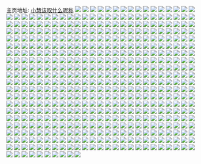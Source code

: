 主页地址: [小慧该取什么昵称](https://weibo.com/u/5747767672) 
![](https://wx4.sinaimg.cn/mw2000/006gZ2Wcly1h9maejjyw9j307n07cdft.jpg) 
![](https://wx4.sinaimg.cn/mw2000/006gZ2Wcly1h9jmo55yhxj30u0140qe8.jpg) 
![](https://wx4.sinaimg.cn/mw2000/006gZ2Wcly1h9jmo616l5j31400u0guq.jpg) 
![](https://wx4.sinaimg.cn/mw2000/006gZ2Wcly1h9jmqan2yaj30u0140n7i.jpg) 
![](https://wx4.sinaimg.cn/mw2000/006gZ2Wcly1h9e057e3whj30u0140ag3.jpg) 
![](https://wx4.sinaimg.cn/mw2000/006gZ2Wcly1h9e097de3zj31400u07b5.jpg) 
![](https://wx4.sinaimg.cn/mw2000/006gZ2Wcly1h8qyseypvvj30u01o045z.jpg) 
![](https://wx4.sinaimg.cn/mw2000/006gZ2Wcly1h8qysp6nm6j316o2dc7jo.jpg) 
![](https://wx4.sinaimg.cn/mw2000/006gZ2Wcly1h8phv86axxj30g10ss755.jpg) 
![](https://wx4.sinaimg.cn/mw2000/006gZ2Wcly1h8phv8notjj30sg1o3h1a.jpg) 
![](https://wx4.sinaimg.cn/mw2000/006gZ2Wcly1h8phv8e2zdj30x926r0wb.jpg) 
![](https://wx4.sinaimg.cn/mw2000/006gZ2Wcly1h8phv972fwj30go09dmyp.jpg) 
![](https://wx4.sinaimg.cn/mw2000/006gZ2Wcly1h8phv9eqr0j30qy0qygnu.jpg) 
![](https://wx4.sinaimg.cn/mw2000/006gZ2Wcly1h8phv9096fj30pz0ym7cb.jpg) 
![](https://wx4.sinaimg.cn/mw2000/006gZ2Wcly1h7xsda3de8j32bc3344qp.jpg) 
![](https://wx4.sinaimg.cn/mw2000/006gZ2Wcly1h7xsdas687j33342bc1kx.jpg) 
![](https://wx4.sinaimg.cn/mw2000/006gZ2Wcly1h7xsac17lrj30u0140k34.jpg) 
![](https://wx4.sinaimg.cn/mw2000/006gZ2Wcly1h7xscdtzz6j30u01407ev.jpg) 
![](https://wx4.sinaimg.cn/mw2000/006gZ2Wcly1h7tcb3dlobj32bc3344qp.jpg) 
![](https://wx4.sinaimg.cn/mw2000/006gZ2Wcly1h7ebicdv2qj32bc3347mq.jpg) 
![](https://wx4.sinaimg.cn/mw2000/006gZ2Wcly1h7cmxz1vtuj32bc334k3n.jpg) 
![](https://wx4.sinaimg.cn/mw2000/006gZ2Wcly1h709hg1nutj32dc1ruqv5.jpg) 
![](https://wx4.sinaimg.cn/mw2000/006gZ2Wcly1h70avawa9jj32bc334tnu.jpg) 
![](https://wx4.sinaimg.cn/mw2000/006gZ2Wcly1h70avgvnlcj32bc334hdt.jpg) 
![](https://wx4.sinaimg.cn/mw2000/006gZ2Wcly1h70avht0zbj33342bc1kx.jpg) 
![](https://wx4.sinaimg.cn/mw2000/006gZ2Wcly1h70aviuvluj30u0140tdb.jpg) 
![](https://wx4.sinaimg.cn/mw2000/006gZ2Wcly1h70avkb7jqj32bc334wzs.jpg) 
![](https://wx4.sinaimg.cn/mw2000/006gZ2Wcly1h70avln00rj32bc334k5z.jpg) 
![](https://wx4.sinaimg.cn/mw2000/006gZ2Wcly1h70avmdbvoj30u0140tls.jpg) 
![](https://wx4.sinaimg.cn/mw2000/006gZ2Wcly1h70avwbkfvj32bc334wxj.jpg) 
![](https://wx4.sinaimg.cn/mw2000/006gZ2Wcly1h6xyp7iupqj31rg2dck50.jpg) 
![](https://wx4.sinaimg.cn/mw2000/006gZ2Wcly1h6xyp9cnk4j31rg2dc7ux.jpg) 
![](https://wx4.sinaimg.cn/mw2000/006gZ2Wcly1h6xypb7dqhj31rg2dcx6p.jpg) 
![](https://wx4.sinaimg.cn/mw2000/006gZ2Wcly1h6xypd4gvfj31rg2dcasx.jpg) 
![](https://wx4.sinaimg.cn/mw2000/006gZ2Wcly1h6rtey395uj30u01o0gt7.jpg) 
![](https://wx4.sinaimg.cn/mw2000/006gZ2Wcly1h6dgbu6x2cj32dc1kehdu.jpg) 
![](https://wx4.sinaimg.cn/mw2000/006gZ2Wcly1h6dgbvr15rj32dc25iqv5.jpg) 
![](https://wx4.sinaimg.cn/mw2000/006gZ2Wcly1h6dgby4pmlj32dc1s07wk.jpg) 
![](https://wx4.sinaimg.cn/mw2000/006gZ2Wcly1h6dgc1qwgjj31ry2dc7wh.jpg) 
![](https://wx4.sinaimg.cn/mw2000/006gZ2Wcly1h6dgc4hwg7j30u0140gxq.jpg) 
![](https://wx4.sinaimg.cn/mw2000/006gZ2Wcly1h6dgc049eij31s02dcaws.jpg) 
![](https://wx4.sinaimg.cn/mw2000/006gZ2Wcly1h68m4qvch6j31s02dckjn.jpg) 
![](https://wx4.sinaimg.cn/mw2000/006gZ2Wcly1h68m4vl34gj31s02dc4qq.jpg) 
![](https://wx4.sinaimg.cn/mw2000/006gZ2Wcly1h68m4y66icj32dc1s0tc4.jpg) 
![](https://wx4.sinaimg.cn/mw2000/006gZ2Wcly1h68m515w3zj31s02dc1ky.jpg) 
![](https://wx4.sinaimg.cn/mw2000/006gZ2Wcly1h67mtebyjqj30u013y0wd.jpg) 
![](https://wx4.sinaimg.cn/mw2000/006gZ2Wcly1h67mqi5cymj30u013y76p.jpg) 
![](https://wx4.sinaimg.cn/mw2000/006gZ2Wcly1h67mqgni7aj31s02dc0z4.jpg) 
![](https://wx4.sinaimg.cn/mw2000/006gZ2Wcly1h5ygucf90oj33342bcx6p.jpg) 
![](https://wx4.sinaimg.cn/mw2000/006gZ2Wcly1h5x50j71efj3140280who.jpg) 
![](https://wx4.sinaimg.cn/mw2000/006gZ2Wcly1h5so9jhbr2j30u01o0qd9.jpg) 
![](https://wx4.sinaimg.cn/mw2000/006gZ2Wcly1h5fwm3ft8vj32bc3341kz.jpg) 
![](https://wx4.sinaimg.cn/mw2000/006gZ2Wcly1h5fwmca9mrj32bc334e82.jpg) 
![](https://wx4.sinaimg.cn/mw2000/006gZ2Wcly1h5fwme59usj32bc3344qp.jpg) 
![](https://wx4.sinaimg.cn/mw2000/006gZ2Wcly1h5fwmlozcaj33342bckjl.jpg) 
![](https://wx4.sinaimg.cn/mw2000/006gZ2Wcly1h5fwmpyujsj33342bcqv5.jpg) 
![](https://wx4.sinaimg.cn/mw2000/006gZ2Wcly1h5fwms5y89j32bc334hdt.jpg) 
![](https://wx4.sinaimg.cn/mw2000/006gZ2Wcly1h5en6nbtfij31s02dcx6p.jpg) 
![](https://wx4.sinaimg.cn/mw2000/006gZ2Wcly1h57rcg57tmj31s02dcnpd.jpg) 
![](https://wx4.sinaimg.cn/mw2000/006gZ2Wcly1h57rci7hmij31rg2dckjl.jpg) 
![](https://wx4.sinaimg.cn/mw2000/006gZ2Wcly1h57rcjhvdmj32bc334e81.jpg) 
![](https://wx4.sinaimg.cn/mw2000/006gZ2Wcly1h57rcmlt84j31s02dc1ky.jpg) 
![](https://wx4.sinaimg.cn/mw2000/006gZ2Wcly1h57rcovx7mj33342bc7wh.jpg) 
![](https://wx4.sinaimg.cn/mw2000/006gZ2Wcly1h57rcnuulhj32bc3344qp.jpg) 
![](https://wx4.sinaimg.cn/mw2000/006gZ2Wcly1h4w4swsm66j32dc2dchdt.jpg) 
![](https://wx4.sinaimg.cn/mw2000/006gZ2Wcly1h4pdcfojx8j30u0140dpf.jpg) 
![](https://wx4.sinaimg.cn/mw2000/006gZ2Wcly1h4pdcgfdz8j314014016v.jpg) 
![](https://wx4.sinaimg.cn/mw2000/006gZ2Wcly1h4kglftyo1j32bc3347wj.jpg) 
![](https://wx4.sinaimg.cn/mw2000/006gZ2Wcly1h4kgjd6971j32bc334hdu.jpg) 
![](https://wx4.sinaimg.cn/mw2000/006gZ2Wcly1h4kgjapxv1j31400u0qka.jpg) 
![](https://wx4.sinaimg.cn/mw2000/006gZ2Wcly1h4kgjgenk5j30u0140e04.jpg) 
![](https://wx4.sinaimg.cn/mw2000/006gZ2Wcly1h4g4mwkxgbj30u00u0dhm.jpg) 
![](https://wx4.sinaimg.cn/mw2000/006gZ2Wcly1h4dgel3bzej33342bcu0y.jpg) 
![](https://wx4.sinaimg.cn/mw2000/006gZ2Wcly1h4dgc8cqk7j33342bc7wj.jpg) 
![](https://wx4.sinaimg.cn/mw2000/006gZ2Wcly1h4dgdeqmc4j33342bchdv.jpg) 
![](https://wx4.sinaimg.cn/mw2000/006gZ2Wcly1h4dgfgiq0yj34002zs1ky.jpg) 
![](https://wx4.sinaimg.cn/mw2000/006gZ2Wcly1h4dgfzjwtbj33342bcnpd.jpg) 
![](https://wx4.sinaimg.cn/mw2000/006gZ2Wcly1h4dgkyk2vsj33342bc1kz.jpg) 
![](https://wx4.sinaimg.cn/mw2000/006gZ2Wcly1h4dgl0w1mzj33342bcb2a.jpg) 
![](https://wx4.sinaimg.cn/mw2000/006gZ2Wcly1h4dgl2rci8j33342bchdu.jpg) 
![](https://wx4.sinaimg.cn/mw2000/006gZ2Wcly1h4dgl4jf1fj33342bce82.jpg) 
![](https://wx4.sinaimg.cn/mw2000/006gZ2Wcly1h4dgl6b3uvj33342bce82.jpg) 
![](https://wx4.sinaimg.cn/mw2000/006gZ2Wcly1h4dgl93q7ij33342bce82.jpg) 
![](https://wx4.sinaimg.cn/mw2000/006gZ2Wcly1h4dgldbdo9j33342bcb2b.jpg) 
![](https://wx4.sinaimg.cn/mw2000/006gZ2Wcly1h4dglhci1kj33342bcu0y.jpg) 
![](https://wx4.sinaimg.cn/mw2000/006gZ2Wcly1h4dglk99ebj33342bcx6p.jpg) 
![](https://wx4.sinaimg.cn/mw2000/006gZ2Wcly1h4dglniv7rj33342bce82.jpg) 
![](https://wx4.sinaimg.cn/mw2000/006gZ2Wcly1h4dglqax1oj33342bckjm.jpg) 
![](https://wx4.sinaimg.cn/mw2000/006gZ2Wcly1h4dglts2h0j33342bcnpe.jpg) 
![](https://wx4.sinaimg.cn/mw2000/006gZ2Wcly1h4dglx87s4j33342bcx6q.jpg) 
![](https://wx4.sinaimg.cn/mw2000/006gZ2Wcly1h47vpgzclyj32bc334b29.jpg) 
![](https://wx4.sinaimg.cn/mw2000/006gZ2Wcly1h47vpj43d5j32bc3347wi.jpg) 
![](https://wx4.sinaimg.cn/mw2000/006gZ2Wcly1h47vpkdhtej32bc334b29.jpg) 
![](https://wx4.sinaimg.cn/mw2000/006gZ2Wcly1h434o4vs09j335s2dc7wj.jpg) 
![](https://wx4.sinaimg.cn/mw2000/006gZ2Wcly1h434rlm2hmj32dc35s7wi.jpg) 
![](https://wx4.sinaimg.cn/mw2000/006gZ2Wcly1h434q7ix5tj335s2dce83.jpg) 
![](https://wx4.sinaimg.cn/mw2000/006gZ2Wcly1h3rjp8616fj30u0140gzv.jpg) 
![](https://wx4.sinaimg.cn/mw2000/006gZ2Wcly1h3rjp8r48sj30u014018j.jpg) 
![](https://wx4.sinaimg.cn/mw2000/006gZ2Wcly1h3rjpft8hpj30u0140169.jpg) 
![](https://wx4.sinaimg.cn/mw2000/006gZ2Wcly1h2wgowzxx6j31s02dc7wh.jpg) 
![](https://wx4.sinaimg.cn/mw2000/006gZ2Wcly1h2wgozul22j31s02dckjl.jpg) 
![](https://wx4.sinaimg.cn/mw2000/006gZ2Wcly1h2wgp35l9sj329f29f4qp.jpg) 
![](https://wx4.sinaimg.cn/mw2000/006gZ2Wcly1h2wgp4rdibj32bc334b29.jpg) 
![](https://wx4.sinaimg.cn/mw2000/006gZ2Wcly1h2u6nmyrn4j32tc1bku0x.jpg) 
![](https://wx4.sinaimg.cn/mw2000/006gZ2Wcly1h2u6nod6c2j32tc1bkqjz.jpg) 
![](https://wx4.sinaimg.cn/mw2000/006gZ2Wcly1h2u6np0kf6j323s0zkjve.jpg) 
![](https://wx4.sinaimg.cn/mw2000/006gZ2Wcly1h2skit0v8cj30u01407e8.jpg) 
![](https://wx4.sinaimg.cn/mw2000/006gZ2Wcly1h2skit8qylj30u01407e0.jpg) 
![](https://wx4.sinaimg.cn/mw2000/006gZ2Wcly1h2skitl97jj30u0140n6o.jpg) 
![](https://wx4.sinaimg.cn/mw2000/006gZ2Wcly1h2qkj2dplxj32bc334e82.jpg) 
![](https://wx4.sinaimg.cn/mw2000/006gZ2Wcly1h2qkivu0qej32zs2zvx6q.jpg) 
![](https://wx4.sinaimg.cn/mw2000/006gZ2Wcly1h2qkizyxbsj330u29nx6s.jpg) 
![](https://wx4.sinaimg.cn/mw2000/006gZ2Wcly1h2nejmpkwsj30qb0qbacq.jpg) 
![](https://wx4.sinaimg.cn/mw2000/006gZ2Wcly1h2juwf78nkj31s02dc1ky.jpg) 
![](https://wx4.sinaimg.cn/mw2000/006gZ2Wcly1h2hekma6mlj31s02dcb2a.jpg) 
![](https://wx4.sinaimg.cn/mw2000/006gZ2Wcly1h2hep3oir4j32dc1s07wi.jpg) 
![](https://wx4.sinaimg.cn/mw2000/006gZ2Wcly1h2hekp4ougj32bc334qv5.jpg) 
![](https://wx4.sinaimg.cn/mw2000/006gZ2Wcly1h2helphov9j33kg1lsnpd.jpg) 
![](https://wx4.sinaimg.cn/mw2000/006gZ2Wcly1h2helrvyldj32dc35snpd.jpg) 
![](https://wx4.sinaimg.cn/mw2000/006gZ2Wcly1h2herfi34bj32bc334152.jpg) 
![](https://wx4.sinaimg.cn/mw2000/006gZ2Wcly1h2dj90oba4j30u01o04gm.jpg) 
![](https://wx4.sinaimg.cn/mw2000/006gZ2Wcly1h2dj94lz9vj30u01o0nfg.jpg) 
![](https://wx4.sinaimg.cn/mw2000/006gZ2Wcly1h2aj4ls787j32bc334at0.jpg) 
![](https://wx4.sinaimg.cn/mw2000/006gZ2Wcly1h2aj4l9744j32bc3344om.jpg) 
![](https://wx4.sinaimg.cn/mw2000/006gZ2Wcly1h2aj2xi81dj30u0140n81.jpg) 
![](https://wx4.sinaimg.cn/mw2000/006gZ2Wcly1h2aj2xtwd4j30u01407go.jpg) 
![](https://wx4.sinaimg.cn/mw2000/006gZ2Wcly1h261pl3616j31c22dckjm.jpg) 
![](https://wx4.sinaimg.cn/mw2000/006gZ2Wcly1h20587t2wzj32dc2dc1l0.jpg) 
![](https://wx4.sinaimg.cn/mw2000/006gZ2Wcly1h2059gkokvj32dc2dc7wk.jpg) 
![](https://wx4.sinaimg.cn/mw2000/006gZ2Wcly1h1z2883mzjj31wv2dcu0y.jpg) 
![](https://wx4.sinaimg.cn/mw2000/006gZ2Wcly1h1z28a3f4tj32dc2dcb2a.jpg) 
![](https://wx4.sinaimg.cn/mw2000/006gZ2Wcly1h1ohiy1tmsj32dc2dc1ky.jpg) 
![](https://wx4.sinaimg.cn/mw2000/006gZ2Wcly1h1ohiwbcu0j32dc2dce81.jpg) 
![](https://wx4.sinaimg.cn/mw2000/006gZ2Wcly1h1gailjvvwj31ry2dc7wi.jpg) 
![](https://wx4.sinaimg.cn/mw2000/006gZ2Wcly1h1gau6l6bgj31rz2dcx6p.jpg) 
![](https://wx4.sinaimg.cn/mw2000/006gZ2Wcly1h1gavammqtj31hh2dcqv5.jpg) 
![](https://wx4.sinaimg.cn/mw2000/006gZ2Wcly1h1gaix39j2j31400u0tqh.jpg) 
![](https://wx4.sinaimg.cn/mw2000/006gZ2Wcly1h1gaivwbkgj31400u0qfp.jpg) 
![](https://wx4.sinaimg.cn/mw2000/006gZ2Wcly1h1gaobk8r2j31400u0k9z.jpg) 
![](https://wx4.sinaimg.cn/mw2000/006gZ2Wcly1h1gairiparj31hh2dcnpd.jpg) 
![](https://wx4.sinaimg.cn/mw2000/006gZ2Wcly1h1gaiz92zij32bc334qu3.jpg) 
![](https://wx4.sinaimg.cn/mw2000/006gZ2Wcly1h1gaitxc1oj31hh2dcb29.jpg) 
![](https://wx4.sinaimg.cn/mw2000/006gZ2Wcly1h1fza5txbfj32bc334hdt.jpg) 
![](https://wx4.sinaimg.cn/mw2000/006gZ2Wcly1h1fza6sannj32bc3344qp.jpg) 
![](https://wx4.sinaimg.cn/mw2000/006gZ2Wcly1h13tbo0x2bj31ry2dc1ky.jpg) 
![](https://wx4.sinaimg.cn/mw2000/006gZ2Wcly1h13tby309jj31rz2dc7wh.jpg) 
![](https://wx4.sinaimg.cn/mw2000/006gZ2Wcly1h13tczouduj31rz2dc7wh.jpg) 
![](https://wx4.sinaimg.cn/mw2000/006gZ2Wcly1h13tc851igj31400u0qne.jpg) 
![](https://wx4.sinaimg.cn/mw2000/006gZ2Wcly1h13tcapz0wj31400u0tqr.jpg) 
![](https://wx4.sinaimg.cn/mw2000/006gZ2Wcly1h13tc9hal5j30u0140tue.jpg) 
![](https://wx4.sinaimg.cn/mw2000/006gZ2Wcly1h13tc5tsi2j32dc2dchdv.jpg) 
![](https://wx4.sinaimg.cn/mw2000/006gZ2Wcly1h13tck0fuzj31hh2dcu0x.jpg) 
![](https://wx4.sinaimg.cn/mw2000/006gZ2Wcly1h13tcwnnspj32dc1s0qv6.jpg) 
![](https://wx4.sinaimg.cn/mw2000/006gZ2Wcly1h118lilsj7j31s02dcx6q.jpg) 
![](https://wx4.sinaimg.cn/mw2000/006gZ2Wcly1h118lkp029j31s02dcb2a.jpg) 
![](https://wx4.sinaimg.cn/mw2000/006gZ2Wcly1h118lmlrpij31s02dcx6p.jpg) 
![](https://wx4.sinaimg.cn/mw2000/006gZ2Wcly1h0z1qderi1j323u35s1kz.jpg) 
![](https://wx4.sinaimg.cn/mw2000/006gZ2Wcly1h0ww3f0fvzj33342bc7wj.jpg) 
![](https://wx4.sinaimg.cn/mw2000/006gZ2Wcly1h0t5099gb7j33342bckjm.jpg) 
![](https://wx4.sinaimg.cn/mw2000/006gZ2Wcly1h0t5cil82kj33342bcb2b.jpg) 
![](https://wx4.sinaimg.cn/mw2000/006gZ2Wcly1h0t5d1bo29j32bc3344qq.jpg) 
![](https://wx4.sinaimg.cn/mw2000/006gZ2Wcly1h0t50ggregj33342bchdu.jpg) 
![](https://wx4.sinaimg.cn/mw2000/006gZ2Wcly1h0t50hn596j33342bcnpd.jpg) 
![](https://wx4.sinaimg.cn/mw2000/006gZ2Wcly1h0t50ecc5ej32bc3341l1.jpg) 
![](https://wx4.sinaimg.cn/mw2000/006gZ2Wcly1h0t5246g0hj33342bckjl.jpg) 
![](https://wx4.sinaimg.cn/mw2000/006gZ2Wcly1h0t5kjr42yj33342bc1ky.jpg) 
![](https://wx4.sinaimg.cn/mw2000/006gZ2Wcly1h0t5f5vg4kj33342bcqv7.jpg) 
![](https://wx4.sinaimg.cn/mw2000/006gZ2Wcly1h0s5b28p4pj31401407wh.jpg) 
![](https://wx4.sinaimg.cn/mw2000/006gZ2Wcly1h0s5b3qp4tj31430u07dy.jpg) 
![](https://wx4.sinaimg.cn/mw2000/006gZ2Wcly1h0ebu9kodij32bc334kjo.jpg) 
![](https://wx4.sinaimg.cn/mw2000/006gZ2Wcly1h0ebtbzli8j32bc3347wi.jpg) 
![](https://wx4.sinaimg.cn/mw2000/006gZ2Wcly1h01o10mm6wj30u011igq1.jpg) 
![](https://wx4.sinaimg.cn/mw2000/006gZ2Wcly1h01o11xi29j30u011idlf.jpg) 
![](https://wx4.sinaimg.cn/mw2000/006gZ2Wcly1h01o12xgoij30u0106dmf.jpg) 
![](https://wx4.sinaimg.cn/mw2000/006gZ2Wcly1gzy6tzfccmj30u014015o.jpg) 
![](https://wx4.sinaimg.cn/mw2000/006gZ2Wcly1gzy7yw52dyj32bc334nph.jpg) 
![](https://wx4.sinaimg.cn/mw2000/006gZ2Wcly1gzsbb5pfkcj30u01o0jxy.jpg) 
![](https://wx4.sinaimg.cn/mw2000/006gZ2Wcly1gzsbb69qnxj30u01o0gs9.jpg) 
![](https://wx4.sinaimg.cn/mw2000/006gZ2Wcly1gzd7skc0qrj30tz0k6n1k.jpg) 
![](https://wx4.sinaimg.cn/mw2000/006gZ2Wcly1gzd7skp432j30u014011b.jpg) 
![](https://wx4.sinaimg.cn/mw2000/006gZ2Wcly1gz0i8idj9nj32dc35skjm.jpg) 
![](https://wx4.sinaimg.cn/mw2000/006gZ2Wcly1gz0fh8in24j33342bckjl.jpg) 
![](https://wx4.sinaimg.cn/mw2000/006gZ2Wcly1gz0i00m2kpj33342bc4he.jpg) 
![](https://wx4.sinaimg.cn/mw2000/006gZ2Wcly1gz0im3dwbnj335s2dchdu.jpg) 
![](https://wx4.sinaimg.cn/mw2000/006gZ2Wcly1gz0fhefnrsj31400u04f4.jpg) 
![](https://wx4.sinaimg.cn/mw2000/006gZ2Wcly1gz0fhhspecj32bc3341kz.jpg) 
![](https://wx4.sinaimg.cn/mw2000/006gZ2Wcly1gz0fjyg57dj33342bcqv5.jpg) 
![](https://wx4.sinaimg.cn/mw2000/006gZ2Wcly1gz0i8zd58tj30u01kek22.jpg) 
![](https://wx4.sinaimg.cn/mw2000/006gZ2Wcly1gz0fi4juadj33342bce81.jpg) 
![](https://wx4.sinaimg.cn/mw2000/006gZ2Wcly1gyzm1ufj70j33342bc7vw.jpg) 
![](https://wx4.sinaimg.cn/mw2000/006gZ2Wcly1gyzm6m6s6fj337k2eokjn.jpg) 
![](https://wx4.sinaimg.cn/mw2000/006gZ2Wcly1gyzmc0g1klj33342bc7wh.jpg) 
![](https://wx4.sinaimg.cn/mw2000/006gZ2Wcly1gyzm33mrcgj30u014014r.jpg) 
![](https://wx4.sinaimg.cn/mw2000/006gZ2Wcly1gyzm1os2maj31s02dcx6p.jpg) 
![](https://wx4.sinaimg.cn/mw2000/006gZ2Wcly1gyzm1y4zpsj30u01407hc.jpg) 
![](https://wx4.sinaimg.cn/mw2000/006gZ2Wcly1gyzm1v8l91j32bc3347wh.jpg) 
![](https://wx4.sinaimg.cn/mw2000/006gZ2Wcly1gyzm1rbh4uj32dc2dce82.jpg) 
![](https://wx4.sinaimg.cn/mw2000/006gZ2Wcly1gyzm7ni5glj33342bc1kx.jpg) 
![](https://wx4.sinaimg.cn/mw2000/006gZ2Wcly1gyvwia0ts6j33342bc7wh.jpg) 
![](https://wx4.sinaimg.cn/mw2000/006gZ2Wcly1gyvwijeaz9j33342bchdt.jpg) 
![](https://wx4.sinaimg.cn/mw2000/006gZ2Wcly1gyvwi2v4xbj33342bchdt.jpg) 
![](https://wx4.sinaimg.cn/mw2000/006gZ2Wcly1gyvwhnpjnoj32eo37k7wj.jpg) 
![](https://wx4.sinaimg.cn/mw2000/006gZ2Wcly1gyvwht4yg8j30u0140gz9.jpg) 
![](https://wx4.sinaimg.cn/mw2000/006gZ2Wcly1gyvwiowm3cj31400u0dtq.jpg) 
![](https://wx4.sinaimg.cn/mw2000/006gZ2Wcly1gyvwl0nooaj33342bcu0y.jpg) 
![](https://wx4.sinaimg.cn/mw2000/006gZ2Wcly1gyvwjxhoqvj33342bcnpe.jpg) 
![](https://wx4.sinaimg.cn/mw2000/006gZ2Wcly1gyvwjaiguxj33342bchdu.jpg) 
![](https://wx4.sinaimg.cn/mw2000/006gZ2Wcly1gyumbdrleaj32bc334x6q.jpg) 
![](https://wx4.sinaimg.cn/mw2000/006gZ2Wcly1gyumbfg5s4j32bc3344qp.jpg) 
![](https://wx4.sinaimg.cn/mw2000/006gZ2Wcly1gyumb7uc9vj33342bc1kx.jpg) 
![](https://wx4.sinaimg.cn/mw2000/006gZ2Wcly1gyumbidbi7j33342bcnpd.jpg) 
![](https://wx4.sinaimg.cn/mw2000/006gZ2Wcly1gykdpua81gj33342bcb29.jpg) 
![](https://wx4.sinaimg.cn/mw2000/006gZ2Wcly1gykdpuvrslj33342bc1dj.jpg) 
![](https://wx4.sinaimg.cn/mw2000/006gZ2Wcly1gykdpx8i94j32bc334hdw.jpg) 
![](https://wx4.sinaimg.cn/mw2000/006gZ2Wcly1gykdpyd8tuj33342bc1ky.jpg) 
![](https://wx4.sinaimg.cn/mw2000/006gZ2Wcly1gyk695xuxhj30u0140akh.jpg) 
![](https://wx4.sinaimg.cn/mw2000/006gZ2Wcly1gyk8nvrm1sj30u01407jh.jpg) 
![](https://wx4.sinaimg.cn/mw2000/006gZ2Wcly1gygvnxf4drj30mq0h1afk.jpg) 
![](https://wx4.sinaimg.cn/mw2000/006gZ2Wcly1gyb69ms0pxj32zs400e85.jpg) 
![](https://wx4.sinaimg.cn/mw2000/006gZ2Wcly1gy8px4txuxj32bc3344qs.jpg) 
![](https://wx4.sinaimg.cn/mw2000/006gZ2Wcly1gy8pxbbg4lj32bc334hdu.jpg) 
![](https://wx4.sinaimg.cn/mw2000/006gZ2Wcly1gy8nh0eetij33342bchdt.jpg) 
![](https://wx4.sinaimg.cn/mw2000/006gZ2Wcly1gy8nh1y5okj30u0140qkf.jpg) 
![](https://wx4.sinaimg.cn/mw2000/006gZ2Wcly1gy8nh1aky5j33342bchdt.jpg) 
![](https://wx4.sinaimg.cn/mw2000/006gZ2Wcly1gxknsvkdhoj33342bce81.jpg) 
![](https://wx4.sinaimg.cn/mw2000/006gZ2Wcly1gxkntno1nvj32bc334qv6.jpg) 
![](https://wx4.sinaimg.cn/mw2000/006gZ2Wcly1gxknv70zmoj32bc3344qq.jpg) 
![](https://wx4.sinaimg.cn/mw2000/006gZ2Wcly1gxknvcg9uuj32bc334e5e.jpg) 
![](https://wx4.sinaimg.cn/mw2000/006gZ2Wcly1gxknx30rfsj32bc334kch.jpg) 
![](https://wx4.sinaimg.cn/mw2000/006gZ2Wcly1gxknxbxy4oj33342bc4it.jpg) 
![](https://wx4.sinaimg.cn/mw2000/006gZ2Wcly1gxhpn63a5pj32dc2cskjq.jpg) 
![](https://wx4.sinaimg.cn/mw2000/006gZ2Wcly1gxhpnilkevj31s01rzh9o.jpg) 
![](https://wx4.sinaimg.cn/mw2000/006gZ2Wcly1gxcd2j1euoj30u0140nau.jpg) 
![](https://wx4.sinaimg.cn/mw2000/006gZ2Wcly1gxbd2a7jzfj32bc334u10.jpg) 
![](https://wx4.sinaimg.cn/mw2000/006gZ2Wcly1gxbd2112zkj32bc334qv5.jpg) 
![](https://wx4.sinaimg.cn/mw2000/006gZ2Wcly1gxbd1xlzp3j33342bckjo.jpg) 
![](https://wx4.sinaimg.cn/mw2000/006gZ2Wcly1gxbd2ie0y6j33342bchdw.jpg) 
![](https://wx4.sinaimg.cn/mw2000/006gZ2Wcly1gwkv4b6br5j32bc334hdu.jpg) 
![](https://wx4.sinaimg.cn/mw2000/006gZ2Wcly1gwkv4d925oj32bc3344qp.jpg) 
![](https://wx4.sinaimg.cn/mw2000/006gZ2Wcly1gwkv4ed6myj32bc334hau.jpg) 
![](https://wx4.sinaimg.cn/mw2000/006gZ2Wcly1gwbhjfi1qjj32bc334nha.jpg) 
![](https://wx4.sinaimg.cn/mw2000/006gZ2Wcly1gwbhj7cl9fj32bc334qv5.jpg) 
![](https://wx4.sinaimg.cn/mw2000/006gZ2Wcly1gvrms46zb0j32dc35sqv6.jpg) 
![](https://wx4.sinaimg.cn/mw2000/006gZ2Wcly1gvrmtyfqzfj32dc35s4qr.jpg) 
![](https://wx4.sinaimg.cn/mw2000/006gZ2Wcly1gvrmu05cbpj32dc35snpe.jpg) 
![](https://wx4.sinaimg.cn/mw2000/006gZ2Wcly1gvrmtw1gjaj335s2dcu0y.jpg) 
![](https://wx4.sinaimg.cn/mw2000/006gZ2Wcly1gvrmsap8xuj30u0140kac.jpg) 
![](https://wx4.sinaimg.cn/mw2000/006gZ2Wcly1gvrmr1dcwoj32dc35shdt.jpg) 
![](https://wx4.sinaimg.cn/mw2000/006gZ2Wcly1gvrmtt5smvj32bc334e84.jpg) 
![](https://wx4.sinaimg.cn/mw2000/006gZ2Wcly1gvrmyb242cj30u01404er.jpg) 
![](https://wx4.sinaimg.cn/mw2000/006gZ2Wcly1gvrmsl7ex8j32bc334hdu.jpg) 
![](https://wx4.sinaimg.cn/mw2000/006gZ2Wcly1gvhb8utd1qj63342bc1kz02.jpg) 
![](https://wx4.sinaimg.cn/mw2000/006gZ2Wcly1gvhb8px5wdj63342bckjm02.jpg) 
![](https://wx4.sinaimg.cn/mw2000/006gZ2Wcly1gve1to921uj60sg16ojzl02.jpg) 
![](https://wx4.sinaimg.cn/mw2000/006gZ2Wcly1gv874op58ej60u01o07iv02.jpg) 
![](https://wx4.sinaimg.cn/mw2000/006gZ2Wcly1gv329a0rzmj62dc2dcnpd02.jpg) 
![](https://wx4.sinaimg.cn/mw2000/006gZ2Wcly1gv326ooix6j61010u0n0502.jpg) 
![](https://wx4.sinaimg.cn/mw2000/006gZ2Wcly1gv32b638orj62dc2dcnpd02.jpg) 
![](https://wx4.sinaimg.cn/mw2000/006gZ2Wcly1gv326rpxrgj61s02dc4qq02.jpg) 
![](https://wx4.sinaimg.cn/mw2000/006gZ2Wcly1gv326sikthj61400u07i102.jpg) 
![](https://wx4.sinaimg.cn/mw2000/006gZ2Wcly1gv327ay5bdj635s2dcb2902.jpg) 
![](https://wx4.sinaimg.cn/mw2000/006gZ2Wcly1gv326uhm2lj62pl28c4qq02.jpg) 
![](https://wx4.sinaimg.cn/mw2000/006gZ2Wcly1gv326woc5qj635s2dcqv602.jpg) 
![](https://wx4.sinaimg.cn/mw2000/006gZ2Wcly1gv327fsvumj635s2dc4qq02.jpg) 
![](https://wx4.sinaimg.cn/mw2000/006gZ2Wcly1gv27fia1ndj61400u0qdp02.jpg) 
![](https://wx4.sinaimg.cn/mw2000/006gZ2Wcly1gv27fj6p4vj61400u0aj802.jpg) 
![](https://wx4.sinaimg.cn/mw2000/006gZ2Wcly1gv27fknxj5j61400u0ag902.jpg) 
![](https://wx4.sinaimg.cn/mw2000/006gZ2Wcly1gv27fjyuh4j61400u07cn02.jpg) 
![](https://wx4.sinaimg.cn/mw2000/006gZ2Wcly1gv27eql2rvj61400u0tgo02.jpg) 
![](https://wx4.sinaimg.cn/mw2000/006gZ2Wcly1gv27h5ayrcj61400u047i02.jpg) 
![](https://wx4.sinaimg.cn/mw2000/006gZ2Wcgy1guwks3eb4zj60u00u043s02.jpg) 
![](https://wx4.sinaimg.cn/mw2000/006gZ2Wcgy1guwks47tllj60u00u0q8902.jpg) 
![](https://wx4.sinaimg.cn/mw2000/006gZ2Wcgy1guqpl8abalj60u0140n5002.jpg) 
![](https://wx4.sinaimg.cn/mw2000/006gZ2Wcgy1guqpl92zp6j60u01400v602.jpg) 
![](https://wx4.sinaimg.cn/mw2000/006gZ2Wcgy1guqpl9ry6mj60u0140jtm02.jpg) 
![](https://wx4.sinaimg.cn/mw2000/006gZ2Wcgy1gupeuedf1tj62bc2bcx6r02.jpg) 
![](https://wx4.sinaimg.cn/mw2000/006gZ2Wcgy1guhn7m0mpij60u01404dd02.jpg) 
![](https://wx4.sinaimg.cn/mw2000/006gZ2Wcgy1guhn7nneikj60u0140nfm02.jpg) 
![](https://wx4.sinaimg.cn/mw2000/006gZ2Wcgy1guf5v49csnj60u0140tbw02.jpg) 
![](https://wx4.sinaimg.cn/mw2000/006gZ2Wcgy1guf5v3mhl1j60u0140gq602.jpg) 
![](https://wx4.sinaimg.cn/mw2000/006gZ2Wcgy1gu04ncjhicj30u0140jx2.jpg) 
![](https://wx4.sinaimg.cn/mw2000/006gZ2Wcgy1gu04ndluipj31400u0qf9.jpg) 
![](https://wx4.sinaimg.cn/mw2000/006gZ2Wcgy1gu04neefj5j30u0140ag0.jpg) 
![](https://wx4.sinaimg.cn/mw2000/006gZ2Wcgy1gu04nfcbz2j31400u0k16.jpg) 
![](https://wx4.sinaimg.cn/mw2000/006gZ2Wcgy1gu04sbmabsj30u0140jwk.jpg) 
![](https://wx4.sinaimg.cn/mw2000/006gZ2Wcgy1gu04nhculuj31400u07cx.jpg) 
![](https://wx4.sinaimg.cn/mw2000/006gZ2Wcgy1gu04ng57kbj31400u0jxe.jpg) 
![](https://wx4.sinaimg.cn/mw2000/006gZ2Wcgy1gu04ot1h97j31400u0wk8.jpg) 
![](https://wx4.sinaimg.cn/mw2000/006gZ2Wcgy1gu04nijha7j31400u07hr.jpg) 
![](https://wx4.sinaimg.cn/mw2000/006gZ2Wcgy1gtqz9f20a0j31400u0n2o.jpg) 
![](https://wx4.sinaimg.cn/mw2000/006gZ2Wcgy1gtqzkeg99oj31400u0400.jpg) 
![](https://wx4.sinaimg.cn/mw2000/006gZ2Wcgy1gte66sb6mqj33342bcqr3.jpg) 
![](https://wx4.sinaimg.cn/mw2000/006gZ2Wcgy1gte66tp4dxj33342bc7q3.jpg) 
![](https://wx4.sinaimg.cn/mw2000/006gZ2Wcgy1gtcxu94avfj33342bce82.jpg) 
![](https://wx4.sinaimg.cn/mw2000/006gZ2Wcgy1gtcxu79oy7j32bc1qihdt.jpg) 
![](https://wx4.sinaimg.cn/mw2000/006gZ2Wcgy1gtcxunuisfj30u00miwkz.jpg) 
![](https://wx4.sinaimg.cn/mw2000/006gZ2Wcgy1gt4h9fy1zrj30u00u04aa.jpg) 
![](https://wx4.sinaimg.cn/mw2000/006gZ2Wcgy1gt4h9go8k8j30u00u0qe1.jpg) 
![](https://wx4.sinaimg.cn/mw2000/006gZ2Wcgy1gsy1d45nxdj31400u0434.jpg) 
![](https://wx4.sinaimg.cn/mw2000/006gZ2Wcgy1gsy1d4ykzcj31400u0goy.jpg) 
![](https://wx4.sinaimg.cn/mw2000/006gZ2Wcgy1gsq5nczyg6j32bc334x6p.jpg) 
![](https://wx4.sinaimg.cn/mw2000/006gZ2Wcgy1gsq5nj9skcj33342bc7wk.jpg) 
![](https://wx4.sinaimg.cn/mw2000/006gZ2Wcgy1gsq5nq76p6j32bc3344qs.jpg) 
![](https://wx4.sinaimg.cn/mw2000/006gZ2Wcgy1gsq5nuxm39j33342bc4qr.jpg) 
![](https://wx4.sinaimg.cn/mw2000/006gZ2Wcgy1gsq5o6qoogj33342bcu0y.jpg) 
![](https://wx4.sinaimg.cn/mw2000/006gZ2Wcgy1gsq5ol97grj33342bcqv6.jpg) 
![](https://wx4.sinaimg.cn/mw2000/006gZ2Wcgy1gsfjkegutjj30u0140djk.jpg) 
![](https://wx4.sinaimg.cn/mw2000/006gZ2Wcgy1gsfjkck1naj31400u0mzh.jpg) 
![](https://wx4.sinaimg.cn/mw2000/006gZ2Wcgy1gsfjkdhh39j30u0140goy.jpg) 
![](https://wx4.sinaimg.cn/mw2000/006gZ2Wcgy1gs442h014lj32bc334npi.jpg) 
![](https://wx4.sinaimg.cn/mw2000/006gZ2Wcgy1gs442echj5j30u013y1cs.jpg) 
![](https://wx4.sinaimg.cn/mw2000/006gZ2Wcgy1gs1sg9qp9cj30u0141ak2.jpg) 
![](https://wx4.sinaimg.cn/mw2000/006gZ2Wcgy1gs1sgaidjoj30u012e41d.jpg) 
![](https://wx4.sinaimg.cn/mw2000/006gZ2Wcgy1gs1sgeshs7j313y0u0wii.jpg) 
![](https://wx4.sinaimg.cn/mw2000/006gZ2Wcgy1gs1sgbx08ej31400u00ue.jpg) 
![](https://wx4.sinaimg.cn/mw2000/006gZ2Wcgy1gs1sge86fxj31400u00wb.jpg) 
![](https://wx4.sinaimg.cn/mw2000/006gZ2Wcgy1gs1sgb9wdqj31400u0q5f.jpg) 
![](https://wx4.sinaimg.cn/mw2000/006gZ2Wcgy1grzbkjcbt1j30u00u0452.jpg) 
![](https://wx4.sinaimg.cn/mw2000/006gZ2Wcgy1grx7hu23hjj30u00u0wr6.jpg) 
![](https://wx4.sinaimg.cn/mw2000/006gZ2Wcgy1grx7ih99rvj30u00u0e10.jpg) 
![](https://wx4.sinaimg.cn/mw2000/006gZ2Wcgy1grr8uuhmzqj31400u0q7w.jpg) 
![](https://wx4.sinaimg.cn/mw2000/006gZ2Wcgy1grr8upt1pvj31400u07b0.jpg) 
![](https://wx4.sinaimg.cn/mw2000/006gZ2Wcgy1grr8urh5iaj30u0140doc.jpg) 
![](https://wx4.sinaimg.cn/mw2000/006gZ2Wcgy1grr8uqo50wj31400u07i7.jpg) 
![](https://wx4.sinaimg.cn/mw2000/006gZ2Wcgy1grr8ut124rj31400u0te9.jpg) 
![](https://wx4.sinaimg.cn/mw2000/006gZ2Wcgy1grr8uougkkj31400u043w.jpg) 
![](https://wx4.sinaimg.cn/mw2000/006gZ2Wcgy1groxa6if4dj30u00u0dsx.jpg) 
![](https://wx4.sinaimg.cn/mw2000/006gZ2Wcgy1grnnh94xocj33342bcu0x.jpg) 
![](https://wx4.sinaimg.cn/mw2000/006gZ2Wcgy1grnnhadkfnj63342bcnpe02.jpg) 
![](https://wx4.sinaimg.cn/mw2000/006gZ2Wcgy1grk4xg14gnj31400u011q.jpg) 
![](https://wx4.sinaimg.cn/mw2000/006gZ2Wcgy1grc7wuiun9j32bc334b29.jpg) 
![](https://wx4.sinaimg.cn/mw2000/006gZ2Wcgy1grc4nym142j31400u0h4z.jpg) 
![](https://wx4.sinaimg.cn/mw2000/006gZ2Wcgy1grc4nxyyhaj31400u0dyw.jpg) 
![](https://wx4.sinaimg.cn/mw2000/006gZ2Wcgy1grb9382yblj33342bcqv8.jpg) 
![](https://wx4.sinaimg.cn/mw2000/006gZ2Wcgy1grb93asz5vj33402c07wl.jpg) 
![](https://wx4.sinaimg.cn/mw2000/006gZ2Wcgy1grb93eoug6j32c0340qva.jpg) 
![](https://wx4.sinaimg.cn/mw2000/006gZ2Wcgy1grb93g6ht0j31s02dcu0y.jpg) 
![](https://wx4.sinaimg.cn/mw2000/006gZ2Wcgy1grb93hpvs8j31s02dchdv.jpg) 
![](https://wx4.sinaimg.cn/mw2000/006gZ2Wcgy1grb93jl81zj31s02dcu0z.jpg) 
![](https://wx4.sinaimg.cn/mw2000/006gZ2Wcgy1grb93lywzgj32dc2dc1l1.jpg) 
![](https://wx4.sinaimg.cn/mw2000/006gZ2Wcgy1grb93obdwqj32dc1s0hdv.jpg) 
![](https://wx4.sinaimg.cn/mw2000/006gZ2Wcgy1grb93phlq1j33342bc1ky.jpg) 
![](https://wx4.sinaimg.cn/mw2000/006gZ2Wcgy1gr8k4719olj33342bc1ky.jpg) 
![](https://wx4.sinaimg.cn/mw2000/006gZ2Wcgy1gr1u74t48mj30u010d0zn.jpg) 
![](https://wx4.sinaimg.cn/mw2000/006gZ2Wcgy1gr1u76g53aj31400u0jz0.jpg) 
![](https://wx4.sinaimg.cn/mw2000/006gZ2Wcgy1gr1pgdd62yj60u00xdk0002.jpg) 
![](https://wx4.sinaimg.cn/mw2000/006gZ2Wcgy1gqvvxk8c5tj31400u01kx.jpg) 
![](https://wx4.sinaimg.cn/mw2000/006gZ2Wcgy1gqvvxkticxj30u01407wh.jpg) 
![](https://wx4.sinaimg.cn/mw2000/006gZ2Wcgy1gqq3wevzhgj32dc2cux6t.jpg) 
![](https://wx4.sinaimg.cn/mw2000/006gZ2Wcgy1gqq3wlv9buj32dc2cux6t.jpg) 
![](https://wx4.sinaimg.cn/mw2000/006gZ2Wcgy1gqp8en09guj33342bc4qs.jpg) 
![](https://wx4.sinaimg.cn/mw2000/006gZ2Wcgy1gqp8egy8vkj33342bcu0x.jpg) 
![](https://wx4.sinaimg.cn/mw2000/006gZ2Wcgy1gqp8ejvm1wj31kv2dcx6r.jpg) 
![](https://wx4.sinaimg.cn/mw2000/006gZ2Wcgy1gqp8f22vmwj33342bc7wh.jpg) 
![](https://wx4.sinaimg.cn/mw2000/006gZ2Wcgy1gqp8eq4tvej32dc2dckjn.jpg) 
![](https://wx4.sinaimg.cn/mw2000/006gZ2Wcgy1gqp8espy8ij33342bcu0x.jpg) 
![](https://wx4.sinaimg.cn/mw2000/006gZ2Wcgy1gqp8ewcmp2j33342bc4qt.jpg) 
![](https://wx4.sinaimg.cn/mw2000/006gZ2Wcgy1gqp8f5jq7aj33342bcb2a.jpg) 
![](https://wx4.sinaimg.cn/mw2000/006gZ2Wcgy1gqp8ht8cjnj33342bcnpd.jpg) 
![](https://wx4.sinaimg.cn/mw2000/006gZ2Wcgy1gqk3jmeo7dj30u01404pr.jpg) 
![](https://wx4.sinaimg.cn/mw2000/006gZ2Wcgy1gqk3jna4rlj30u0140kim.jpg) 
![](https://wx4.sinaimg.cn/mw2000/006gZ2Wcgy1gqibwk2qcej32dc2dcb2c.jpg) 
![](https://wx4.sinaimg.cn/mw2000/006gZ2Wcgy1gqdlxrzer5j31400u0do3.jpg) 
![](https://wx4.sinaimg.cn/mw2000/006gZ2Wcgy1gqdlxpafegj31400u011v.jpg) 
![](https://wx4.sinaimg.cn/mw2000/006gZ2Wcgy1gqdlxls6d1j31400u0gx0.jpg) 
![](https://wx4.sinaimg.cn/mw2000/006gZ2Wcgy1gqdlxogyjkj30u00u045z.jpg) 
![](https://wx4.sinaimg.cn/mw2000/006gZ2Wcgy1gqdlxnkwm9j31400u0drz.jpg) 
![](https://wx4.sinaimg.cn/mw2000/006gZ2Wcgy1gqdlxkeya3j30u0140k4t.jpg) 
![](https://wx4.sinaimg.cn/mw2000/006gZ2Wcgy1gqdlxqfykoj31400u07i1.jpg) 
![](https://wx4.sinaimg.cn/mw2000/006gZ2Wcgy1gqdm13mg48j31400u0n3x.jpg) 
![](https://wx4.sinaimg.cn/mw2000/006gZ2Wcgy1gqdm12tm03j31400u0n3v.jpg) 
![](https://wx4.sinaimg.cn/mw2000/006gZ2Wcgy1gq6lfmm05pj32dc1kwb2a.jpg) 
![](https://wx4.sinaimg.cn/mw2000/006gZ2Wcgy1gq6lgtv3lej30qy0k777x.jpg) 
![](https://wx4.sinaimg.cn/mw2000/006gZ2Wcgy1gq36r7kambj30u0140dlg.jpg) 
![](https://wx4.sinaimg.cn/mw2000/006gZ2Wcgy1gq36r8btcuj30u014044c.jpg) 
![](https://wx4.sinaimg.cn/mw2000/006gZ2Wcgy1gq24r8p3v0j33342bcb2d.jpg) 
![](https://wx4.sinaimg.cn/mw2000/006gZ2Wcgy1gq0ud8tpovj30u0140n42.jpg) 
![](https://wx4.sinaimg.cn/mw2000/006gZ2Wcgy1gpygkdyz6cj32bc1qib2a.jpg) 
![](https://wx4.sinaimg.cn/mw2000/006gZ2Wcgy1gpygk1z4sej32bc1qi7wi.jpg) 
![](https://wx4.sinaimg.cn/mw2000/006gZ2Wcgy1gpu2yi68gkj31s02dcnpf.jpg) 
![](https://wx4.sinaimg.cn/mw2000/006gZ2Wcgy1gpsto2it18j32bc1qib29.jpg) 
![](https://wx4.sinaimg.cn/mw2000/006gZ2Wcgy1gpsto36ucgj32bc1qitxs.jpg) 
![](https://wx4.sinaimg.cn/mw2000/006gZ2Wcly1gpkekgpaiqj30u00u0q8n.jpg) 
![](https://wx4.sinaimg.cn/mw2000/006gZ2Wcly1gpf1gk11uyj30u00u0qu1.jpg) 
![](https://wx4.sinaimg.cn/mw2000/006gZ2Wcly1gpf1gm4odbj30u00u0ki3.jpg) 
![](https://wx4.sinaimg.cn/mw2000/006gZ2Wcly1gp28e5ix3gj30u01404d8.jpg) 
![](https://wx4.sinaimg.cn/mw2000/006gZ2Wcly1gp28e6rwqaj30u01404bh.jpg) 
![](https://wx4.sinaimg.cn/mw2000/006gZ2Wcly1gozxupmrnvj31s02dce86.jpg) 
![](https://wx4.sinaimg.cn/mw2000/006gZ2Wcly1gozxuqp7i4j31s02dc7wj.jpg) 
![](https://wx4.sinaimg.cn/mw2000/006gZ2Wcly1gozxut56d0j31kv2dc7wk.jpg) 
![](https://wx4.sinaimg.cn/mw2000/006gZ2Wcly1gozxuw20ijj31s02dcu10.jpg) 
![](https://wx4.sinaimg.cn/mw2000/006gZ2Wcly1goxabtfxjcj30u0140qth.jpg) 
![](https://wx4.sinaimg.cn/mw2000/006gZ2Wcly1goxabu2bl5j30u01401kx.jpg) 
![](https://wx4.sinaimg.cn/mw2000/006gZ2Wcly1gou2z3fw1ij30u0140k4m.jpg) 
![](https://wx4.sinaimg.cn/mw2000/006gZ2Wcly1gou2yakv8pj30u0140tef.jpg) 
![](https://wx4.sinaimg.cn/mw2000/006gZ2Wcly1gou2ybutyfj30u01407a4.jpg) 
![](https://wx4.sinaimg.cn/mw2000/006gZ2Wcly1goodcjlryzj30u0140kf5.jpg) 
![](https://wx4.sinaimg.cn/mw2000/006gZ2Wcly1goodgvxfhbj30u0140khx.jpg) 
![](https://wx4.sinaimg.cn/mw2000/006gZ2Wcly1gnxpc2fmtxj31400u0grt.jpg) 
![](https://wx4.sinaimg.cn/mw2000/006gZ2Wcly1gnu7wpri04j30u0140jzj.jpg) 
![](https://wx4.sinaimg.cn/mw2000/006gZ2Wcly1gnu7wza9r1j30u01407ht.jpg) 
![](https://wx4.sinaimg.cn/mw2000/006gZ2Wcly1gnpfaww61sj30u00u0jw8.jpg) 
![](https://wx4.sinaimg.cn/mw2000/006gZ2Wcly1gnpfaz6pqej30u00u00xy.jpg) 
![](https://wx4.sinaimg.cn/mw2000/006gZ2Wcly1gnpfb22igej30u00u0n2k.jpg) 
![](https://wx4.sinaimg.cn/mw2000/006gZ2Wcly1gnokcsef96j30px0l3q7j.jpg) 
![](https://wx4.sinaimg.cn/mw2000/006gZ2Wcly1gnjkysdpexj30u0140e81.jpg) 
![](https://wx4.sinaimg.cn/mw2000/006gZ2Wcly1gnjkyusqzxj30u01401kx.jpg) 
![](https://wx4.sinaimg.cn/mw2000/006gZ2Wcly1gnjkyx66xmj30u0140e81.jpg) 
![](https://wx4.sinaimg.cn/mw2000/006gZ2Wcly1gml9ze2tc6j30u01401kx.jpg) 
![](https://wx4.sinaimg.cn/mw2000/006gZ2Wcly1gml9zesrhaj30u0190b29.jpg) 
![](https://wx4.sinaimg.cn/mw2000/006gZ2Wcly1gm7eekeg77j30zk0qo460.jpg) 
![](https://wx4.sinaimg.cn/mw2000/006gZ2Wcly1gm7eekv4ayj30zk0qoe1o.jpg) 
![](https://wx4.sinaimg.cn/mw2000/006gZ2Wcly1gm7een5kjsj33342bce81.jpg) 
![](https://wx4.sinaimg.cn/mw2000/006gZ2Wcly1gm2pfko9i2j30u01407el.jpg) 
![](https://wx4.sinaimg.cn/mw2000/006gZ2Wcly1gm2pflvv4ej30u014047y.jpg) 
![](https://wx4.sinaimg.cn/mw2000/006gZ2Wcly1glz6m9u7tbj30u0140k2c.jpg) 
![](https://wx4.sinaimg.cn/mw2000/006gZ2Wcly1glvp6j6osgj30u01iggvw.jpg) 
![](https://wx4.sinaimg.cn/mw2000/006gZ2Wcly1glua1jejmcj30u0140tyy.jpg) 
![](https://wx4.sinaimg.cn/mw2000/006gZ2Wcly1glnl2dt4fcj31900u0dmm.jpg) 
![](https://wx4.sinaimg.cn/mw2000/006gZ2Wcly1glnlbbqsgfj30i20i2aar.jpg) 
![](https://wx4.sinaimg.cn/mw2000/006gZ2Wcly1gljurm1ofvj30u0140e3k.jpg) 
![](https://wx4.sinaimg.cn/mw2000/006gZ2Wcly1gljurmcydcj30u01401db.jpg) 
![](https://wx4.sinaimg.cn/mw2000/006gZ2Wcly1glhydejl8yj32bc334hdw.jpg) 
![](https://wx4.sinaimg.cn/mw2000/006gZ2Wcly1glgrsx15fjj30t01fk7wh.jpg) 
![](https://wx4.sinaimg.cn/mw2000/006gZ2Wcly1glgrsyqrecj30lc11w7rs.jpg) 
![](https://wx4.sinaimg.cn/mw2000/006gZ2Wcly1glgrt6uwpbj30u01hb7wh.jpg) 
![](https://wx4.sinaimg.cn/mw2000/006gZ2Wcly1glgrtjh9ncj30u01hchdu.jpg) 
![](https://wx4.sinaimg.cn/mw2000/006gZ2Wcly1glgrsteujrj328018wx6p.jpg) 
![](https://wx4.sinaimg.cn/mw2000/006gZ2Wcly1glgrtpzzxrj30u01hcqv6.jpg) 
![](https://wx4.sinaimg.cn/mw2000/006gZ2Wcly1glfj8rud8pj30u01404ql.jpg) 
![](https://wx4.sinaimg.cn/mw2000/006gZ2Wcly1glfj8xusv8j30u0140e7p.jpg) 
![](https://wx4.sinaimg.cn/mw2000/006gZ2Wcly1gkr7mq0mscj30qo0k0goc.jpg) 
![](https://wx4.sinaimg.cn/mw2000/006gZ2Wcly1gk6eu6ky7bj30u0145101.jpg) 
![](https://wx4.sinaimg.cn/mw2000/006gZ2Wcly1gjlmh3iw98j31400u013p.jpg) 
![](https://wx4.sinaimg.cn/mw2000/006gZ2Wcly1ggwovf2mhvj31400qoqff.jpg) 
![](https://wx4.sinaimg.cn/mw2000/006gZ2Wcly1ggwovfwfqtj30u0140k0w.jpg) 
![](https://wx4.sinaimg.cn/mw2000/006gZ2Wcly1gg1eq58ze8j30u00u0afq.jpg) 
![](https://wx4.sinaimg.cn/mw2000/006gZ2Wcly1gg1eq768dvj30u00u00yc.jpg) 
![](https://wx4.sinaimg.cn/mw2000/006gZ2Wcly1gg1eq6bd02j30u00u0796.jpg) 
![](https://wx4.sinaimg.cn/mw2000/006gZ2Wcly1gg1eqkniq7j30u00u0n0u.jpg) 
![](https://wx4.sinaimg.cn/mw2000/006gZ2Wcly1gek7n8umhbj30u01o0azo.jpg) 
![](https://wx4.sinaimg.cn/mw2000/006gZ2Wcly1ge8ab9a739j30u00u0k0u.jpg) 
![](https://wx4.sinaimg.cn/mw2000/006gZ2Wcly1gdwtug4184j30u01907h7.jpg) 
![](https://wx4.sinaimg.cn/mw2000/006gZ2Wcly1gdwtugz76xj30u0140drm.jpg) 
![](https://wx4.sinaimg.cn/mw2000/006gZ2Wcly1gdedpfjdyqj30u0140u0p.jpg) 
![](https://wx4.sinaimg.cn/mw2000/006gZ2Wcly1gd08gawqsbj31400u0qre.jpg) 
![](https://wx4.sinaimg.cn/mw2000/006gZ2Wcly1gd08gd76pvj30zg0qk15e.jpg) 
![](https://wx4.sinaimg.cn/mw2000/006gZ2Wcly1gcuy20out9j31400u0hcu.jpg) 
![](https://wx4.sinaimg.cn/mw2000/006gZ2Wcly1gcted8rn8jj30u00u078l.jpg) 
![](https://wx4.sinaimg.cn/mw2000/006gZ2Wcly1gcteo07kwdj33342bcx6r.jpg) 
![](https://wx4.sinaimg.cn/mw2000/006gZ2Wcly1gcteu25nqcj33342bchdv.jpg) 
![](https://wx4.sinaimg.cn/mw2000/006gZ2Wcly1gcter7q4u6j30ku0dwwfe.jpg) 
![](https://wx4.sinaimg.cn/mw2000/006gZ2Wcly1gcted5vyxxj32bc334u0y.jpg) 
![](https://wx4.sinaimg.cn/mw2000/006gZ2Wcly1gcter7iot5j30u014077b.jpg) 
![](https://wx4.sinaimg.cn/mw2000/006gZ2Wcly1gctecr9ms8j30u0140tlf.jpg) 
![](https://wx4.sinaimg.cn/mw2000/006gZ2Wcly1gcted7skyyj30u0140tcf.jpg) 
![](https://wx4.sinaimg.cn/mw2000/006gZ2Wcly1gctestj7y5j32bc2bckjl.jpg) 
![](https://wx4.sinaimg.cn/mw2000/006gZ2Wcly1gcpriydsqlj31400u0n4w.jpg) 
![](https://wx4.sinaimg.cn/mw2000/006gZ2Wcly1gcpriuen2nj31400u0455.jpg) 
![](https://wx4.sinaimg.cn/mw2000/006gZ2Wcly1gcprixidikj31400u0tf2.jpg) 
![](https://wx4.sinaimg.cn/mw2000/006gZ2Wcly1gcprivb3ioj31400u0ahf.jpg) 
![](https://wx4.sinaimg.cn/mw2000/006gZ2Wcly1gcpriwbzncj31400u0n3g.jpg) 
![](https://wx4.sinaimg.cn/mw2000/006gZ2Wcly1gcprithd2uj30u00u00v9.jpg) 
![](https://wx4.sinaimg.cn/mw2000/006gZ2Wcly1gc6cygfwi0j30ti0ycgs0.jpg) 
![](https://wx4.sinaimg.cn/mw2000/006gZ2Wcly1gc55akhrjlj31hc0u0b29.jpg) 
![](https://wx4.sinaimg.cn/mw2000/006gZ2Wcly1garekktj7sj30u00u0wul.jpg) 
![](https://wx4.sinaimg.cn/mw2000/006gZ2Wcly1garekl23kij30u00u07k0.jpg) 
![](https://wx4.sinaimg.cn/mw2000/006gZ2Wcly1gareklc7yrj30u00u019t.jpg) 
![](https://wx4.sinaimg.cn/mw2000/006gZ2Wcly1gareklk25xj30u00u07j8.jpg) 
![](https://wx4.sinaimg.cn/mw2000/006gZ2Wcly1gareklvx9dj30u00u0tn4.jpg) 
![](https://wx4.sinaimg.cn/mw2000/006gZ2Wcly1gaq65hsfxvj30u00gvtdm.jpg) 
![](https://wx4.sinaimg.cn/mw2000/006gZ2Wcly1g977mp79rdj30u00u0b29.jpg) 
![](https://wx4.sinaimg.cn/mw2000/006gZ2Wcly1g91du7f4a0j30u00u0q60.jpg) 
![](https://wx4.sinaimg.cn/mw2000/006gZ2Wcly1g89mbbz8wvj30u013zak9.jpg) 
![](https://wx4.sinaimg.cn/mw2000/006gZ2Wcly1g6us51h8odj30u00gwtbr.jpg) 
![](https://wx4.sinaimg.cn/mw2000/006gZ2Wcly1g6us523wtbj30t30gdju6.jpg) 
![](https://wx4.sinaimg.cn/mw2000/006gZ2Wcly1g6us52p1fbj30ty0gugom.jpg) 
![](https://wx4.sinaimg.cn/mw2000/006gZ2Wcly1g6us539lerj30ti0gl0vq.jpg) 
![](https://wx4.sinaimg.cn/mw2000/006gZ2Wcly1g6i2jmv9eqj30u00u0q4y.jpg) 
![](https://wx4.sinaimg.cn/mw2000/006gZ2Wcly1g6i2jnnh0ej30u00u0gng.jpg) 
![](https://wx4.sinaimg.cn/mw2000/006gZ2Wcly1g6hvyqthk9j30u00kadhw.jpg) 
![](https://wx4.sinaimg.cn/mw2000/006gZ2Wcly1g6bu7y7j5aj30u00u0gtl.jpg) 
![](https://wx4.sinaimg.cn/mw2000/006gZ2Wcly1g6bu7yz2ahj30u00u046g.jpg) 
![](https://wx4.sinaimg.cn/mw2000/006gZ2Wcly1g6bu7zf22sj30u00u041f.jpg) 
![](https://wx4.sinaimg.cn/mw2000/006gZ2Wcly1g6bu7zrabbj31420u0q74.jpg) 
![](https://wx4.sinaimg.cn/mw2000/006gZ2Wcly1g6b4fgmxnzj30hs0nmmy1.jpg) 
![](https://wx4.sinaimg.cn/mw2000/006gZ2Wcly1g6b4fh8rxdj30hs0nmaas.jpg) 
![](https://wx4.sinaimg.cn/mw2000/006gZ2Wcly1g5jdczg3ncj31400u0tgk.jpg) 
![](https://wx4.sinaimg.cn/mw2000/006gZ2Wcly1g4ykyadkdcj33342bc7wm.jpg) 
![](https://wx4.sinaimg.cn/mw2000/006gZ2Wcly1g4wbgm0pyaj30dn0860t1.jpg) 
![](https://wx4.sinaimg.cn/mw2000/006gZ2Wcly1g4o6wo6ka7j30u0140ju2.jpg) 
![](https://wx4.sinaimg.cn/mw2000/006gZ2Wcly1g4eo1mi50uj30iq0nfmzb.jpg) 
![](https://wx4.sinaimg.cn/mw2000/006gZ2Wcly1g4eo1nrukaj30u00u040n.jpg) 
![](https://wx4.sinaimg.cn/mw2000/006gZ2Wcly1g4eo1oaq4cj30fb0fmwfj.jpg) 
![](https://wx4.sinaimg.cn/mw2000/006gZ2Wcly1g4eo1peh1jj30u00u0acz.jpg) 
![](https://wx4.sinaimg.cn/mw2000/006gZ2Wcly1g4drnn643ij30rs2e618a.jpg) 
![](https://wx4.sinaimg.cn/mw2000/006gZ2Wcly1g3yfigsxcbj30u01400wj.jpg) 
![](https://wx4.sinaimg.cn/mw2000/006gZ2Wcly1g3t0o3h1jhj30u00u07bj.jpg) 
![](https://wx4.sinaimg.cn/mw2000/006gZ2Wcly1g3g549hqw4j31hc0u0q6e.jpg) 
![](https://wx4.sinaimg.cn/mw2000/006gZ2Wcly1g2xqf3aomej30k20k1wfy.jpg) 
![](https://wx4.sinaimg.cn/mw2000/006gZ2Wcly1g2xqgfcry6j30qn0qnjtm.jpg) 
